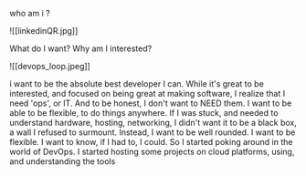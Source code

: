 who am i ?

![[linkedinQR.jpg]]

What do I want? Why am I interested?

![[devops_loop.jpeg]]

i want to be the absolute best developer I can. While it's great to be interested, and focused on being great at making software, I realize that I need 'ops', or IT. And to be honest, I don't want to NEED them. I want to be able to be flexible, to do things anywhere. If I was stuck, and needed to understand hardware, hosting, networking, I didn't want it to be a black box, a wall I refused to surmount. Instead, I want to be well rounded. I want to be flexible. I want to know, if I had to, I could. So I started poking around in the world of DevOps. I started hosting some projects on cloud platforms, using, and understanding the tools
